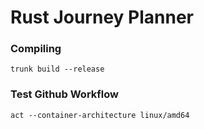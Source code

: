 # Rust Journey Planner

### Compiling

```
trunk build --release
```

### Test Github Workflow

```
act --container-architecture linux/amd64
```